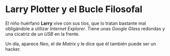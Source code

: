 # Larry Plotter y el Bucle Filosofal

El niño huérfano **Larry** vive con sus tíos, que lo tratan bastante mal obligándole a utilizar *Internet Explorer*.
Tiene unas *Google Glass* redondas y una cicatriz de un *USB* en la frente.

Un día, aparece *Neo*, el de *Matrix* y le dice que él también puede ser un hacker.